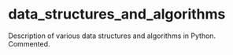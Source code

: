 # data_structures_and_algorithms
Description of various data structures and algorithms in Python. Commented.
